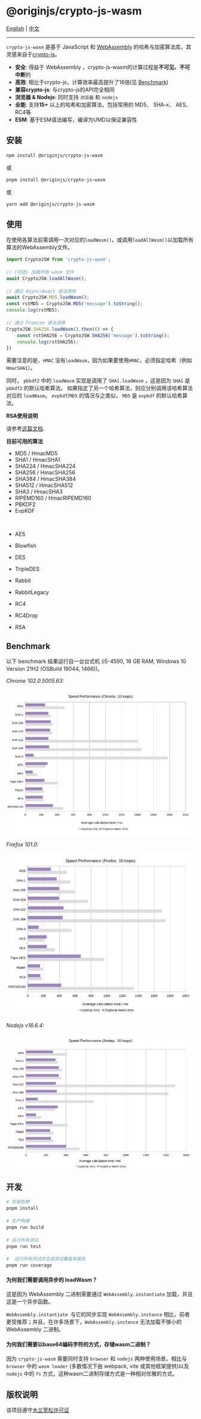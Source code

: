# @originjs/crypto-js-wasm

[English](README.md) | [中文](README-CN.md)

---

`crypto-js-wasm` 是基于 JavaScript 和 [WebAssembly](https://webassembly.org/) 的哈希与加密算法库，其灵感来自于[crypto-js](https://github.com/brix/crypto-js)。

- **安全**: 得益于 WebAssembly ，crypto-js-wasm的计算过程是**不可见、不可中断**的
- **高效**: 相比于crypto-js，计算效率最高提升了16倍(见 [Benchmark](https://originjs.org/WASM-benchmark/#/))
- **兼容crypto-js**: 与crypto-js的API完全相同
- **浏览器 & Nodejs**: 同时支持 `浏览器` 和 `nodejs`
- **全能**: 支持**15+** 以上的哈希和加密算法，包括常用的 MD5、 SHA-x、 AES、RC4等
- **ESM**: 基于ESM语法编写，编译为UMD以保证兼容性



## 安装

```bash
npm install @originjs/crypto-js-wasm
```

或

```bash
pnpm install @originjs/crypto-js-wasm
```

或

```bash
yarn add @originjs/crypto-js-wasm
```



## 使用

在使用各算法前需调用一次对应的`loadWasm()`，或调用`loadAllWasm()`以加载所有算法的WebAssembly文件。

```javascript
import CryptoJSW from 'crypto-js-wasm';

// (可选) 加载所有 wasm 文件
await CryptoJSW.loadAllWasm();

// 通过 Async/Await 语法调用
await CryptoJSW.MD5.loadWasm();
const rstMD5 = CryptoJSW.MD5('message').toString();
console.log(rstMD5);

// 通过 Promise 语法调用
CryptoJSW.SHA256.loadWasm().then(() => {
    const rstSHA256 = CryptoJSW.SHA256('message').toString();
    console.log(rstSHA256);
})
```

需要注意的是，`HMAC` 没有`loadWasm`，因为如果要使用`HMAC`，必须指定哈希（例如`HmacSHA1`）。

同时， `pbkdf2` 中的 `loadWasm` 实现是调用了 `SHA1.loadWasm` ，这是因为 `SHA1` 是 `pbkdf2` 的默认哈希算法。 如果指定了另一个哈希算法，则应分别调用该哈希算法对应的 `loadWasm`。 `evpkdf`/`MD5` 的情况与之类似， `MD5` 是 `evpkdf` 的默认哈希算法。

**RSA使用说明**

请参考[这篇文档](./docs/rsa-CN.md).



**目前可用的算法**

- MD5 / HmacMD5
- SHA1 / HmacSHA1
- SHA224 / HmacSHA224
- SHA256 / HmacSHA256
- SHA384 / HmacSHA384
- SHA512 / HmacSHA512
- SHA3 / HmacSHA3
- RIPEMD160 / HmacRIPEMD160
- PBKDF2
- EvpKDF

<br>

- AES
- Blowfish
- DES
- TripleDES
- Rabbit
- RabbitLegacy
- RC4
- RC4Drop

- RSA



## Benchmark

以下 benchmark 结果运行自一台台式机 (i5-4590, 16 GB RAM, Windows 10 Version 21H2 (OSBuild 19044, 1466))。



*Chrome 102.0.5005.63:*

![benchmark_chrome](benchmark/benchmark_chrome.png)



*Firefox 101.0:*

![benchmark_firefox](benchmark/benchmark_firefox.png)



*Nodejs v16.6.4:*

![nodejs](benchmark/benchmark_nodejs.png)



## 开发

```bash
# 安装依赖
pnpm install

# 生产构建
pnpm run build

# 运行所有测试
pnpm run test

#  运行所有测试并生成测试覆盖率报告
pnpm run coverage
```



#### 为何我们需要调用异步的 loadWasm？

这是因为 WebAssembly 二进制需要通过 `WebAssembly.instantiate` 加载，并且这是一个异步函数。

`WebAssembly.instantiate `与它的同步实现 `WebAssembly.instance` 相比，前者更受推荐；并且，在许多场景下，`WebAssembly.instance` 无法加载不够小的 WebAssembly 二进制。



#### 为何我们需要以base64编码字符的方式，存储wasm二进制？

因为 `crypto-js-wasm` 需要同时支持 `browser` 和 `nodejs` 两种使用场景。相比与 `browser` 中的 `wasm loader` (多数情况下由 webpack, vite 或其他框架提供)以及 `nodejs` 中的 `fs` 方式，这种wasm二进制存储方式是一种相对优雅的方式。



## 版权说明

该项目遵守[木兰宽松许可证](LICENSE)

